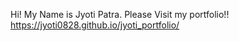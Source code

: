 Hi! 
My Name is Jyoti Patra.
Please Visit my portfolio!!
https://jyoti0828.github.io/jyoti_portfolio/
